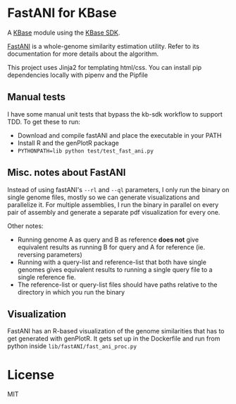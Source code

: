 # FastANI for KBase

A [KBase](https://kbase.us) module using the [KBase SDK](https://github.com/kbase/kb_sdk).

[FastANI](https://github.com/ParBLiSS/FastANI) is a whole-genome similarity estimation utility. Refer to its documentation for more details about the algorithm.

This project uses Jinja2 for templating html/css. You can install pip dependencies locally with pipenv and the Pipfile

## Manual tests

I have some manual unit tests that bypass the kb-sdk workflow to support TDD. To get these to run:

* Download and compile fastANI and place the executable in your PATH
* Install R and the genPlotR package
* `PYTHONPATH=lib python test/test_fast_ani.py`

## Misc. notes about FastANI

Instead of using fastANI's `--rl` and `--ql` parameters, I only run the binary on single genome files, mostly so we can generate visualizations and parallelize it. For multiple assemblies, I run the binary in parallel on every pair of assembly and generate a separate pdf visualization for every one.

Other notes:

* Running genome A as query and B as reference **does not** give equivalent results as running B for query and A for reference (ie. reversing parameters)
* Running with a query-list and reference-list that both have single genomes gives equivalent results to running a single query file to a single reference fie.
* The reference-list or query-list files should have paths relative to the directory in which you run the binary

## Visualization

FastANI has an R-based visualization of the genome similarities that has to get generated with genPlotR. It gets set up in the Dockerfile and run from python inside `lib/fastANI/fast_ani_proc.py`

# License

MIT
